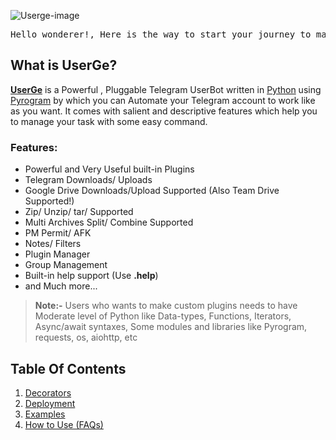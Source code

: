 ![Userge-image](https://telegra.ph/file/083ee09d368e0ee991996.jpg)

<pre>Hello wonderer!, Here is the way to start your journey to make your Telegram Account automated with UserGe. It is best Open-source Userbot for Telegram to simplify your daily task in convenient way.</pre>

## What is UserGe?

<b>[UserGe](https://github.com/usergeteam/userge)</b> is a Powerful , Pluggable Telegram UserBot written in [Python](https://www.python.org/) using [Pyrogram](https://github.com/pyrogram) by which you can Automate your Telegram account to work like as you want. It comes with salient and descriptive features which help you to manage your task with some easy command.

### Features:
*  Powerful and Very Useful built-in Plugins
*  Telegram Downloads/ Uploads
*  Google Drive Downloads/Upload Supported (Also Team Drive Supported!)
*  Zip/ Unzip/ tar/ Supported
*  Multi Archives Split/ Combine Supported
*  PM Permit/ AFK
*  Notes/ Filters
*  Plugin Manager
*  Group Management
*  Built-in help support (Use **.help**)
*  and Much more...

><b>**Note**:-</b> Users who wants to make custom plugins needs to have Moderate level of Python like Data-types, Functions, Iterators, Async/await syntaxes, Some modules and libraries like Pyrogram, requests, os, aiohttp, etc

## Table Of Contents
1. [Decorators](https://theuserge.github.io/decorators)
2. [Deployment](https://theuserge.github.io/Deployment)
3. [Examples](https://theuserge.github.io/Examples)
4. [How to Use (FAQs)](https://theuserge.github.io/FAQs)
